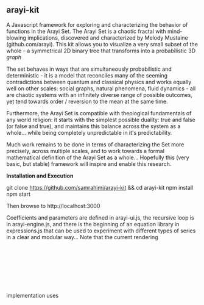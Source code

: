  arayi-kit
---------


A Javascript framework for exploring and characterizing the behavior of functions in the Arayi Set.  The Arayi Set is a chaotic fractal with mind-blowing implications, discovered and characterized by Melody Mustaine (github.com/arayi).  This kit allows you to visualize a very small subset of the whole - a symmetrical 2D binary tree that transforms into a probabilistic 3D *graph*  

The set behaves in ways that are simultaneously probabilistic and deterministic - it is a model that reconciles many of the seeming contradictions between quantum and classical physics and works equally well on other scales: social graphs, natural phenomena, fluid dynamics - all are chaotic systems with an infinitely diverse range of possible outcomes, yet tend towards order / reversion to the mean at the same time. 

Furthermore, the Arayi Set is compatible with theological fundamentals of any world religion: it starts with the simplest possible duality: true and false (or false and true), and maintains this balance across the system as a whole... while being completely unpredictable in it's predictability.  

Much work remains to be done in terms of characterizing the Set more precisely, across multiple scales, and to work towards a formal mathematical definition of the Arayi Set as a whole... Hopefully this (very basic, but stable) framework will inspire and enable this research.


**Installation and Execution**

git clone https://github.com/samrahimi/arayi-kit && cd arayi-kit
npm install
npm start

Then browse to http://localhost:3000

Coefficients and parameters are defined in arayi-ui.js, the recursive loop is in arayi-engine.js, and there is the beginning of an equation library in expressions.js that can be used to experiment with different types of series in a clear and modular way... 
Note that the current rendering implementation uses <svg> DOM functionality in HTML5 and may not be compatible with 
all browsers. It is currently known to work in Chrome (desktop). 